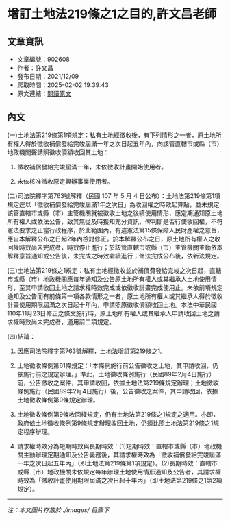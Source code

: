 # 增訂土地法219條之1之目的,許文昌老師

## 文章資訊
- 文章編號：902608
- 作者：許文昌
- 發布日期：2021/12/09
- 爬取時間：2025-02-02 19:39:43
- 原文連結：[閱讀原文](https://real-estate.get.com.tw/Columns/detail.aspx?no=902608)

## 內文
(一)土地法第219條第1項規定：私有土地經徵收後，有下列情形之一者，原土地所有權人得於徵收補償發給完竣屆滿一年之次日起五年內，向該管直轄市或縣（市）地政機關聲請照徵收價額收回其土地︰

1. 徵收補償發給完竣屆滿一年，未依徵收計畫開始使用者。

2. 未依核准徵收原定興辦事業使用者。

(二)司法院釋字第763號解釋（民國 107 年 5 月 4 日公布）：土地法第219條第1項規定逕以「徵收補償發給完竣屆滿1年之次日」為收回權之時效起算點，並未規定該管直轄市或縣（市）主管機關就被徵收土地之後續使用情形，應定期通知原土地所有權人或依法公告，致其無從及時獲知充分資訊，俾判斷是否行使收回權，不符憲法要求之正當行政程序，於此範圍內，有違憲法第15條保障人民財產權之意旨，應自本解釋公布之日起2年內檢討修正。於本解釋公布之日，原土地所有權人之收回權時效尚未完成者，時效停止進行；於該管直轄市或縣（市）主管機關主動依本解釋意旨通知或公告後，未完成之時效繼續進行；修法完成公布後，依新法規定。

(三)土地法第219條之1規定：私有土地經徵收並於補償費發給完竣之次日起，直轄市或縣（市）地政機關應每年通知及公告原土地所有權人或其繼承人土地使用情形，至其申請收回土地之請求權時效完成或依徵收計畫完成使用止。未依前項規定通知及公告而有前條第一項各款情形之一者，原土地所有權人或其繼承人得於徵收計畫使用期限屆滿之次日起十年內，申請照原徵收價額收回土地。本法中華民國110年11月23日修正之條文施行時，原土地所有權人或其繼承人申請收回土地之請求權時效尚未完成者，適用前二項規定。

(四)結論：

1. 因應司法院釋字第763號解釋，土地法增訂第219條之1。

2. 土地徵收條例第61條規定：「本條例施行前公告徵收之土地，其申請收回，仍依施行前之規定辦理。」準此，土地徵收條例施行（民國89年2月4日施行）前，公告徵收之案件，其申請收回，依據土地法第219條規定辦理；土地徵收條例施行（民國89年2月4日施行）後，公告徵收之案件，其申請收回，依據土地徵收條例第9條規定辦理。

3. 土地徵收條例第9條收回權規定，仍有土地法第219條之1規定之適用。亦即，政府依土地徵收條例第9條規定辦理收回土地，仍須比照土地法第219條之1規定程序辦理。

4. 請求權時效分為短期時效與長期時效：(1)短期時效：直轄市或縣（市）地政機關主動辦理定期通知及公告義務後，其請求權時效為「徵收補償發給完竣屆滿一年之次日起五年內」（即土地法第219條第1項規定）。(2)長期時效：直轄市或縣（市）地政機關未依規定每年辦理土地使用情形通知及公告者，其請求權時效為「徵收計畫使用期限屆滿之次日起十年內」（即土地法第219條之1第2項規定）。

---
*注：本文圖片存放於 ./images/ 目錄下*
